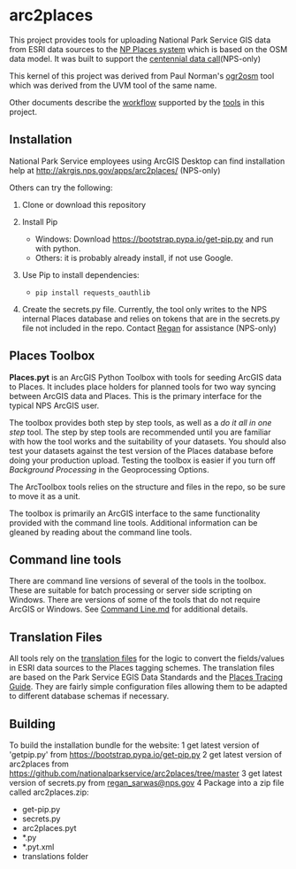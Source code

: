 # arc2places

This project provides tools for uploading National Park Service GIS data
from ESRI data sources to the [NP Places system](http://www.nps.gov/npmap/tools/places/)
which is based on the OSM data model.
It was built to support the [centennial data call](http://insidemaps.nps.gov/places/data-call/)(NPS-only)

This kernel of this project was derived from Paul Norman's
[ogr2osm](https://github.com/pnorman/ogr2osm) tool which was derived from
the UVM tool of the same name.

Other documents describe the
[workflow](https://github.com/nationalparkservice/arc2places/blob/master/workflow.md)
supported by the
[tools](https://github.com/nationalparkservice/arc2places/blob/master/Tools.md)
in this project.

## Installation

National Park Service employees using ArcGIS Desktop can find installation help
at http://akrgis.nps.gov/apps/arc2places/ (NPS-only)

Others can try the following:

1. Clone or download this repository
2. Install Pip

    * Windows: Download https://bootstrap.pypa.io/get-pip.py and run with python.
    * Others: it is probably already install, if not use Google.

3. Use Pip to install dependencies:

    * ```pip install requests_oauthlib```

4. Create the secrets.py file. Currently, the tool only writes to the NPS internal Places database
and relies on tokens that are in the secrets.py file not included in the repo.
Contact [Regan](mailto:regan_sarwas@nps.gov) for assistance (NPS-only)


## Places Toolbox
**Places.pyt** is an ArcGIS Python Toolbox with tools for seeding ArcGIS data to Places.
It includes place holders for planned tools for two way syncing between ArcGIS data and Places.
This is the primary interface for the typical NPS ArcGIS user.

The toolbox provides both step by step tools, as well as a *do it all in one step* tool.
The step by step tools are recommended until you are familiar with how the tool works and the suitability of your datasets.
You should also test your datasets against the test version of the Places database before doing your production upload.
Testing the toolbox is easier if you turn off *Background Processing* in the Geoprocessing Options.

The ArcToolbox tools relies on the structure and files in the repo, so be sure to move it
as a unit.

The toolbox is primarily an ArcGIS interface to the same functionality
provided with the command line tools.  Additional information can be gleaned
by reading about the command line tools.

## Command line tools
There are command line versions of several of the tools in the toolbox.
These are suitable for batch processing or server side scripting on Windows.
There are versions of some of the tools that do not require ArcGIS or Windows.
See [Command Line.md](https://github.com/nationalparkservice/arc2places/blob/master/Command%20Line.md)
for additional details.

## Translation Files
All tools rely on the [translation files](https://github.com/nationalparkservice/arc2places/tree/master/translations)
for the logic to convert the fields/values in ESRI data sources to the Places tagging schemes.
The translation files are based on the Park Service EGIS Data Standards and the
[Places Tracing Guide](http://www.nps.gov/npmap/tools/places/tracing-guide/).
They are fairly simple configuration files allowing them to be adapted to different
database schemas if necessary.

## Building
To build the installation bundle for the website:
1 get latest version of 'getpip.py' from https://bootstrap.pypa.io/get-pip.py
2 get latest version of arc2places from https://github.com/nationalparkservice/arc2places/tree/master
3 get latest version of secrets.py from regan_sarwas@nps.gov
4 Package into a zip file called arc2places.zip:
  * get-pip.py
  * secrets.py
  * arc2places.pyt
  * *.py
  * *.pyt.xml
  * translations folder

